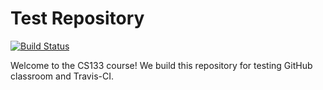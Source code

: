 # Test Repository

[![Build Status](https://travis-ci.org/sht-cs133/test-repository-CrazyRundong.svg?branch=master)](https://travis-ci.org/sht-cs133/test-repository-CrazyRundong)

Welcome to the CS133 course!
We build this repository for testing GitHub classroom and Travis-CI.
